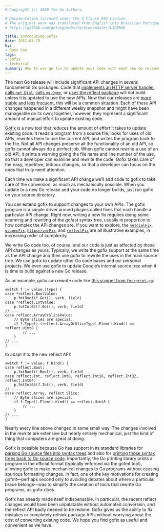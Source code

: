 ```yaml
---
# Copyright (c) 2009 The Go Authors.

# Documentation licensed under the 3-Clause BSD License.
# The original work was translated from English into Brazilian Portuguese.
# https://github.com/golang/website/blob/master/LICENSE

title: Introducing Gofix
date: 2011-04-15
by:
- Russ Cox
tags:
- gofix
- technical
summary: How to use go fix to update your code with each new Go release.
---
```



The next Go release will include significant API changes in several fundamental Go packages.
Code that [implements an HTTP server handler](http://codereview.appspot.com/4239076),
[calls `net.Dial`](http://codereview.appspot.com/4244055),
[calls `os.Open`](http://codereview.appspot.com/4357052),
or [uses the reflect package](http://codereview.appspot.com/4281055) will
not build unless it is updated to use the new APIs.
Now that our releases are [more stable and less frequent](/blog/go-becomes-more-stable),
this will be a common situation.
Each of these API changes happened in a different weekly snapshot and might
have been manageable on its own;
together, however, they represent a significant amount of manual effort
to update existing code.

[Gofix](/cmd/fix/) is a new tool that reduces the amount
of effort it takes to update existing code.
It reads a program from a source file, looks for uses of old APIs,
rewrites them to use the current API, and writes the program back to the file.
Not all API changes preserve all the functionality of an old API,
so gofix cannot always do a perfect job.
When gofix cannot rewrite a use of an old API,
it prints a warning giving the file name and line number of the use,
so that a developer can examine and rewrite the code.
Gofix takes care of the easy, repetitive,
tedious changes, so that a developer can focus on the ones that truly merit attention.

Each time we make a significant API change we’ll add code to gofix to
take care of the conversion,
as much as mechanically possible.
When you update to a new Go release and your code no longer builds,
just run gofix on your source directory.

You can extend gofix to support changes to your own APIs.
The gofix program is a simple driver around plugins called fixes that each
handle a particular API change.
Right now, writing a new fix requires doing some scanning and rewriting
of the go/ast syntax tree,
usually in proportion to how complex the API changes are.
If you want to explore, the [`netdialFix`](https://go.googlesource.com/go/+/go1/src/cmd/fix/netdial.go),
[`osopenFix`](https://go.googlesource.com/go/+/go1/src/cmd/fix/osopen.go),
[`httpserverFix`](https://go.googlesource.com/go/+/go1/src/cmd/fix/httpserver.go),
and [`reflectFix`](https://go.googlesource.com/go/+/go1/src/cmd/fix/reflect.go)
are all illustrative examples,
in increasing order of complexity.

We write Go code too, of course, and our code is just as affected by these
API changes as yours.
Typically, we write the gofix support at the same time as the API change
and then use gofix to rewrite the uses in the main source tree.
We use gofix to update other Go code bases and our personal projects.
We even use gofix to update Google’s internal source tree when it is time
to build against a new Go release.

As an example, gofix can rewrite code like [this snippet from `fmt/print.go`](http://codereview.appspot.com/4353043/diff/10001/src/pkg/fmt/print.go#newcode657):

	switch f := value.(type) {
	case *reflect.BoolValue:
	    p.fmtBool(f.Get(), verb, field)
	case *reflect.IntValue:
	    p.fmtInt64(f.Get(), verb, field)
	// ...
	case reflect.ArrayOrSliceValue:
	    // Byte slices are special.
	    if f.Type().(reflect.ArrayOrSliceType).Elem().Kind() == reflect.Uint8 {
	        // ...
	    }
	// ...
	}

to adapt it to the new reflect API:

	switch f := value; f.Kind() {
	case reflect.Bool:
	    p.fmtBool(f.Bool(), verb, field)
	case reflect.Int, reflect.Int8, reflect.Int16, reflect.Int32, reflect.Int64:
	    p.fmtInt64(f.Int(), verb, field)
	// ...
	case reflect.Array, reflect.Slice:
	    // Byte slices are special.
	    if f.Type().Elem().Kind() == reflect.Uint8 {
	        // ...
	    }
	// ...
	}

Nearly every line above changed in some small way.
The changes involved in the rewrite are extensive but nearly entirely mechanical,
just the kind of thing that computers are great at doing.

Gofix is possible because Go has support in its standard libraries for [parsing Go source files into syntax trees](/pkg/go/parser)
and also for [printing those syntax trees back to Go source code](/pkg/go/printer).
Importantly, the Go printing library prints a program in the official format
(typically enforced via the gofmt tool),
allowing gofix to make mechanical changes to Go programs without causing
spurious formatting changes.
In fact, one of the key motivations for creating gofmt—perhaps second
only to avoiding debates about where a particular brace belongs—was to
simplify the creation of tools that rewrite Go programs, as gofix does.

Gofix has already made itself indispensable.
In particular, the recent reflect changes would have been unpalatable without
automated conversion,
and the reflect API badly needed to be redone.
Gofix gives us the ability to fix mistakes or completely rethink package
APIs without worrying about the cost of converting existing code.
We hope you find gofix as useful and convenient as we have.
